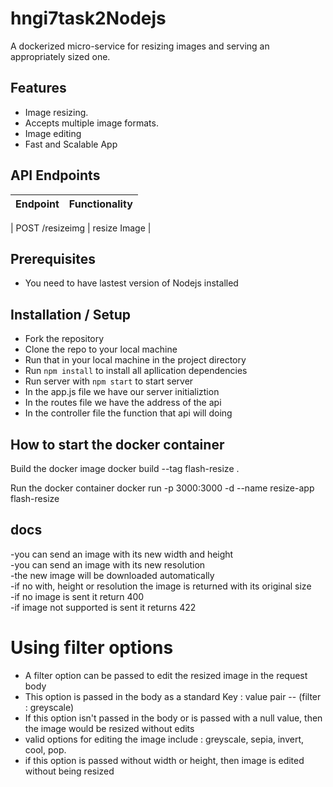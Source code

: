 # hngi7task2Nodejs
 A dockerized micro-service for resizing images and serving an appropriately sized one.

## Features
- Image resizing.
- Accepts multiple image formats.
- Image editing
- Fast and Scalable App

## API Endpoints
| Endpoint | Functionality |
| ----------- | ----------- |

| POST /resizeimg | resize Image |

## Prerequisites
- You need to have lastest version of Nodejs installed
  
## Installation / Setup
- Fork the repository 
- Clone the repo to your local machine 
- Run that in your local machine in the project directory 
- Run `npm install` to install all apllication dependencies
- Run server with `npm start` to start server
- In the app.js file we have our server initializtion
- In the routes file we have the address of the api 
- In the controller file the function that api will doing 
## How to start the docker container


Build the docker image
docker build --tag flash-resize .

Run the docker container
docker run -p 3000:3000 -d --name resize-app flash-resize


## docs
-you can send an image with its new width and height \
-you can send an image with its new resolution \
-the new image will be downloaded automatically \
-if no with, height or resolution the image is returned with its original size \
-if no image is sent it return 400 \
-if image not supported is sent it returns 422

# Using filter options

- A filter option can be passed to edit the resized image in the request body 
- This option is passed in the body as a standard Key : value pair -- (filter : greyscale)
- If this option isn't passed in the body or is passed with a null value, then the image would be resized without edits
- valid options for editing the image include : greyscale, sepia, invert, cool, pop.
- if this option is passed without width or height, then image is edited without being resized
